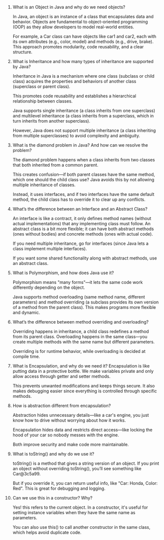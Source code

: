 1. What is an Object in Java and why do we need objects?

    In Java, an object is an instance of a class that encapsulates data and behavior. Objects are fundamental to object-oriented programming (OOP) as they allow developers to model real-world entities. 
    
    For example, a Car class can have objects like car1 and car2, each with its own attributes (e.g., color, model) and methods (e.g., drive, brake). This approach promotes modularity, code reusability, and a clear structure. 

2. What is Inheritance and how many types of inheritance are supported by Java?

    Inheritance in Java is a mechanism where one class (subclass or child class) acquires the properties and behaviors of another class (superclass or parent class). 

    This promotes code reusability and establishes a hierarchical relationship between classes. 

    Java supports single inheritance (a class inherits from one superclass) and multilevel inheritance (a class inherits from a superclass, which in turn inherits from another superclass). 

    However, Java does not support multiple inheritance (a class inheriting from multiple superclasses) to avoid complexity and ambiguity. 

3. What is the diamond problem in Java? And how can we resolve the problem?

    The diamond problem happens when a class inherits from two classes that both inherited from a common parent. 
    
    This creates confusion—if both parent classes have the same method, which one should the child class use? Java avoids this by not allowing multiple inheritance of classes. 
    
    Instead, it uses interfaces, and if two interfaces have the same default method, the child class has to override it to clear up any conflicts.

4. What’s the difference between an Interface and an Abstract Class?
   
    An interface is like a contract, it only defines method names (without actual implementations) that any implementing class must follow. An abstract class is a bit more flexible; it can have both abstract methods (ones without bodies) and concrete methods (ones with actual code).

    If you need multiple inheritance, go for interfaces (since Java lets a class implement multiple interfaces).

    If you want some shared functionality along with abstract methods, use an abstract class.

5. What is Polymorphism, and how does Java use it?
   
    Polymorphism means "many forms"—it lets the same code work differently depending on the object. 

    Java supports method overloading (same method name, different parameters) and method overriding (a subclass provides its own version of a method from the parent class). This makes programs more flexible and dynamic.


6. What’s the difference between method overriding and overloading?

    Overriding happens in inheritance, a child class redefines a method from its parent class.
Overloading happens in the same class—you create multiple methods with the same name but different parameters.

    Overriding is for runtime behavior, while overloading is decided at compile time.

7. What is Encapsulation, and why do we need it?
    Encapsulation is like putting data in a protective bottle. We make variables private and only allow access through getter and setter methods. 

    This prevents unwanted modifications and keeps things secure. It also makes debugging easier since everything is controlled through specific methods.

8. How is abstraction different from encapsulation?

    Abstraction hides unnecessary details—like a car's engine, you just know how to drive without worrying about how it works.

    Encapsulation hides data and restricts direct access—like locking the hood of your car so nobody messes with the engine.

    Both improve security and make code more maintainable.

9. What is toString() and why do we use it?
    
    toString() is a method that gives a string version of an object. If you print an object without overriding toString(), you’ll see something like Car@3c5a99. 

    But if you override it, you can return useful info, like "Car: Honda, Color: Red". This is great for debugging and logging.

10. Can we use this in a constructor? Why?
    
    Yes! this refers to the current object. In a constructor, it's useful for setting instance variables when they have the same name as parameters. 

    You can also use this() to call another constructor in the same class, which helps avoid duplicate code.